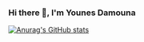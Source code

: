 ### Hi there 👋, I'm Younes Damouna 

[![Anurag's GitHub stats](https://github-readme-stats.vercel.app/api?username=younes-damouna)](https://github.com/anuraghazra/github-readme-stats)
<!--
**younes-damouna/younes-damouna** is a ✨ _special_ ✨ repository because its `README.md` (this file) appears on your GitHub profile.

Here are some ideas to get you started:

- 🔭 I’m currently working on ...
- 🌱 I’m currently learning ...
- 👯 I’m looking to collaborate on ...
- 🤔 I’m looking for help with ...
- 💬 Ask me about ...
- 📫 How to reach me: ...
- 😄 Pronouns: ...
- ⚡ Fun fact: ...
-->
